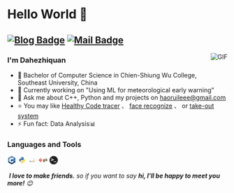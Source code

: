 # Hello World 👋

[![Blog Badge](https://img.shields.io/badge/blog-25k%20pageview-brightgreen)](https://blog.csdn.net/weixin_46233323) [![Mail Badge](https://img.shields.io/badge/-haoruileee@gmail.com-c14438?style=flat-square&logo=Gmail&logoColor=white&link=mailto:haoruileee@gmail.com)](mailto:haoruileee@gmail.com)
---
<img align="right" alt="GIF" src="https://raw.githubusercontent.com/haoruilee/haoruilee/master/pic/pusheencode.gif" />

### I'm Dahezhiquan

- 🔭 Bachelor of Computer Science in Chien-Shiung Wu College, Southeast University, China
- 🌱 Currently working on "Using ML for meteorological early warning"
- 💬 Ask me about C++, Python and my projects on haoruileee@gmail.com
- :star: You may like [Healthy Code tracer](https://github.com/haoruilee/M5Stack_Healthy_code_tracer)
  、 [face recognize](https://github.com/haoruilee/Face_recognize) 、
  or [take-out system](https://github.com/haoruilee/ZuiSuWaiMai-MFC)
- ⚡ Fun fact: Data Analysis📊

### Languages and Tools

<code><img height="20" src="https://raw.githubusercontent.com/github/explore/80688e429a7d4ef2fca1e82350fe8e3517d3494d/topics/cpp/cpp.png"></code>
<code><img height="20" src="https://raw.githubusercontent.com/github/explore/80688e429a7d4ef2fca1e82350fe8e3517d3494d/topics/python/python.png"></code>
<code><img height="20" src="https://raw.githubusercontent.com/github/explore/80688e429a7d4ef2fca1e82350fe8e3517d3494d/topics/mysql/mysql.png"></code>
<code><img height="20" src="https://raw.githubusercontent.com/github/explore/80688e429a7d4ef2fca1e82350fe8e3517d3494d/topics/git/git.png"></code>
<code><img height="20" src="https://raw.githubusercontent.com/github/explore/80688e429a7d4ef2fca1e82350fe8e3517d3494d/topics/terminal/terminal.png"></code>


<img src="https://media.giphy.com/media/LnQjpWaON8nhr21vNW/giphy.gif" width="60" alt=""> <em><b>I love to make friends.</b> so if you want to say <b>hi, I'll be happy to meet you more!</b> 😊</em>
